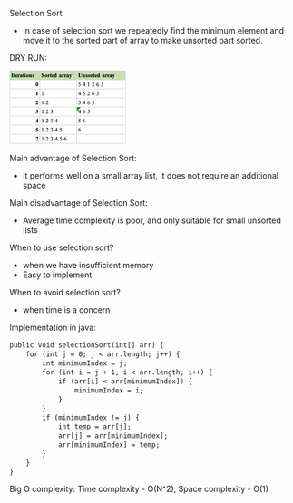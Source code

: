 Selection Sort

- In case of selection sort we repeatedly find the minimum element and move it to the sorted part of array to make unsorted part sorted.

DRY RUN:

![img.png](img.png)


Main advantage of Selection Sort:
 - it performs well on a small array list, it does not require an additional space

Main disadvantage of Selection Sort:
 - Average time complexity is poor, and only suitable for small unsorted lists

When to use selection sort?
- when we have insufficient memory
- Easy to implement

When to avoid selection sort?
- when time is a concern

Implementation in java:

    public void selectionSort(int[] arr) {
        for (int j = 0; j < arr.length; j++) {
            int minimumIndex = j;
            for (int i = j + 1; i < arr.length; i++) {
                if (arr[i] < arr[minimumIndex]) {
                    minimumIndex = i;
                }
            }
            if (minimumIndex != j) {
                int temp = arr[j];
                arr[j] = arr[minimumIndex];
                arr[minimumIndex] = temp;
            }
        }
    }

Big O complexity:
Time complexity - O(N^2), Space complexity - O(1)

